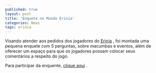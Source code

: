 ```yaml
---
published: true
layout: post
title: 'Enquete no Mundo Erinia'
categories: News
tags: erinia
---
```

Visando atender aos pedidos dos jogadores do <a href="{{ site.baseurl }}/2005/08/27/erinia/">Erinia</a>
, foi montada uma pequena enquete com 5 perguntas, sobre macumbas e eventos, além de oferecer um espaço para que os jogadores possam colocar seus comentários a respeito do jogo.

Para participar da enquente, <a href="http://www.ignisgames.com.br/erinia/pesquisa_jogadores.php">clique aqui</a>
.

